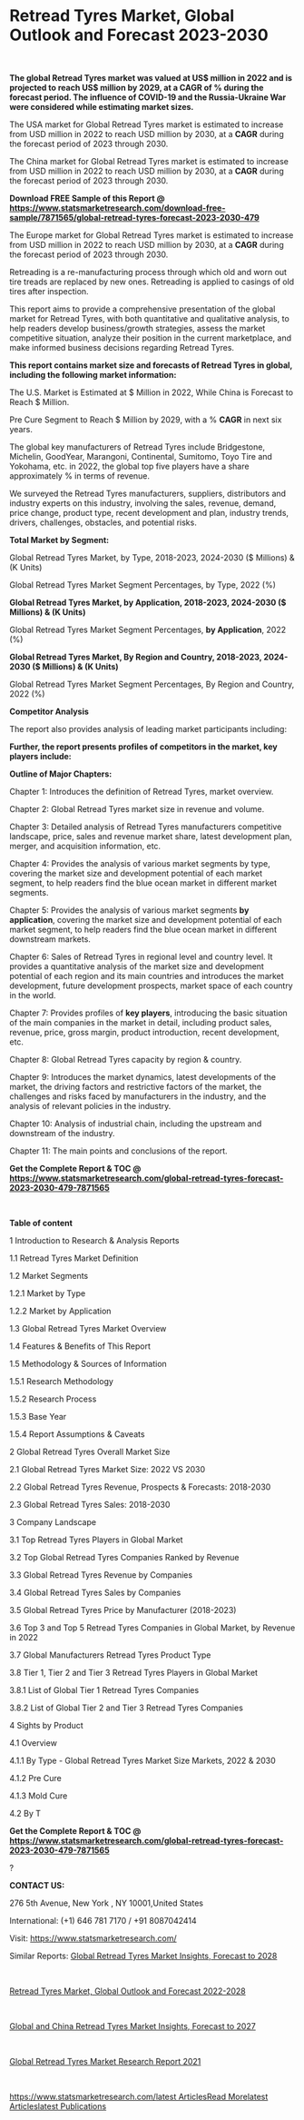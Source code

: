 <h1>Retread Tyres Market, Global Outlook and Forecast 2023-2030</h1><br/><p><strong>The global Retread Tyres market was valued at US$ million in 2022 and is projected to reach US$ million by 2029, at a <strong>CAGR</strong> of % during the forecast period. The influence of COVID-19 and the Russia-Ukraine War were considered while estimating market sizes.</strong></p>
 
 
 
 <p>The USA market for Global Retread Tyres market is estimated to increase from USD million in 2022 to reach USD million by 2030, at a <strong>CAGR</strong> during the forecast period of 2023 through 2030.</p>
 
 
 
 <p>The China market for Global Retread Tyres market is estimated to increase from USD million in 2022 to reach USD million by 2030, at a <strong>CAGR</strong> during the forecast period of 2023 through 2030.</p>
 
 
 
 <p><strong>Download FREE Sample of this Report @ <a href="https://www.statsmarketresearch.com/download-free-sample/7871565/global-retread-tyres-forecast-2023-2030-479">https://www.statsmarketresearch.com/download-free-sample/7871565/global-retread-tyres-forecast-2023-2030-479</a></strong></p>
 
 
 
 <p>The Europe market for Global Retread Tyres market is estimated to increase from USD million in 2022 to reach USD million by 2030, at a <strong>CAGR</strong> during the forecast period of 2023 through 2030.</p>
 
 
 
 <p>Retreading is a re-manufacturing process through which old and worn out tire treads are replaced by new ones. Retreading is applied to casings of old tires after inspection.</p>
 
 
 
 <p>This report aims to provide a comprehensive presentation of the global market for Retread Tyres, with both quantitative and qualitative analysis, to help readers develop business/growth strategies, assess the market competitive situation, analyze their position in the current marketplace, and make informed business decisions regarding Retread Tyres.</p>
 
 
 
 <p><strong>This report contains market size and forecasts of Retread Tyres in global, including the following market information:</strong></p>
 
 
 
 <p>The U.S. Market is Estimated at $ Million in 2022, While China is Forecast to Reach $ Million.</p>
 
 
 
 <p>Pre Cure Segment to Reach $ Million by 2029, with a % <strong>CAGR</strong> in next six years.</p>
 
 
 
 <p>The global key manufacturers of Retread Tyres include Bridgestone, Michelin, GoodYear, Marangoni, Continental, Sumitomo, Toyo Tire and Yokohama, etc. in 2022, the global top five players have a share approximately % in terms of revenue.</p>
 
 
 
 <p>We surveyed the Retread Tyres manufacturers, suppliers, distributors and industry experts on this industry, involving the sales, revenue, demand, price change, product type, recent development and plan, industry trends, drivers, challenges, obstacles, and potential risks.</p>
 
 
 
 <p><strong>Total Market by Segment:</strong></p>
 
 
 
 <p>Global Retread Tyres Market, by Type, 2018-2023, 2024-2030 ($ Millions) & (K Units)</p>
 
 
 
 <p>Global Retread Tyres Market Segment Percentages, by Type, 2022 (%)</p>
 
 
 
 <p><strong>Global Retread Tyres Market, <strong>by Application</strong>, 2018-2023, 2024-2030 ($ Millions) & (K Units)</strong></p>
 
 
 
 <p>Global Retread Tyres Market Segment Percentages, <strong>by Application</strong>, 2022 (%)</p>
 
 
 
 <p><strong>Global Retread Tyres Market, By Region and Country, 2018-2023, 2024-2030 ($ Millions) & (K Units)</strong></p>
 
 
 
 <p>Global Retread Tyres Market Segment Percentages, By Region and Country, 2022 (%)</p>
 
 
 
 <p><strong>Competitor Analysis</strong></p>
 
 
 
 <p>The report also provides analysis of leading market participants including:</p>
 
 
 
 <p><strong>Further, the report presents profiles of competitors in the market, <strong>key players</strong> include:</strong></p>
 
 
 
 <p><strong>Outline of Major Chapters:</strong></p>
 
 
 
 <p>Chapter 1: Introduces the definition of Retread Tyres, market overview.</p>
 
 
 
 <p>Chapter 2: Global Retread Tyres market size in revenue and volume.</p>
 
 
 
 <p>Chapter 3: Detailed analysis of Retread Tyres manufacturers competitive landscape, price, sales and revenue market share, latest development plan, merger, and acquisition information, etc.</p>
 
 
 
 <p>Chapter 4: Provides the analysis of various market segments by type, covering the market size and development potential of each market segment, to help readers find the blue ocean market in different market segments.</p>
 
 
 
 <p>Chapter 5: Provides the analysis of various market segments <strong>by application</strong>, covering the market size and development potential of each market segment, to help readers find the blue ocean market in different downstream markets.</p>
 
 
 
 <p>Chapter 6: Sales of Retread Tyres in regional level and country level. It provides a quantitative analysis of the market size and development potential of each region and its main countries and introduces the market development, future development prospects, market space of each country in the world.</p>
 
 
 
 <p>Chapter 7: Provides profiles of <strong>key players</strong>, introducing the basic situation of the main companies in the market in detail, including product sales, revenue, price, gross margin, product introduction, recent development, etc.</p>
 
 
 
 <p>Chapter 8: Global Retread Tyres capacity by region & country.</p>
 
 
 
 <p>Chapter 9: Introduces the market dynamics, latest developments of the market, the driving factors and restrictive factors of the market, the challenges and risks faced by manufacturers in the industry, and the analysis of relevant policies in the industry.</p>
 
 
 
 <p>Chapter 10: Analysis of industrial chain, including the upstream and downstream of the industry.</p>
 
 
 
 <p>Chapter 11: The main points and conclusions of the report.</p>
 
 
 
 <div><b>Get the Complete Report & TOC @ <a href="https://www.statsmarketresearch.com/global-retread-tyres-forecast-2023-2030-479-7871565">https://www.statsmarketresearch.com/global-retread-tyres-forecast-2023-2030-479-7871565</a></b></div>
 
 
 
 <p><br />
 
 <b>Table of content</b></p>
 
 
 
 <p>1 Introduction to Research & Analysis Reports<br />
 
 1.1 Retread Tyres Market Definition<br />
 
 1.2 Market Segments<br />
 
 1.2.1 Market by Type<br />
 
 1.2.2 Market by Application<br />
 
 1.3 Global Retread Tyres Market Overview<br />
 
 1.4 Features & Benefits of This Report<br />
 
 1.5 Methodology & Sources of Information<br />
 
 1.5.1 Research Methodology<br />
 
 1.5.2 Research Process<br />
 
 1.5.3 Base Year<br />
 
 1.5.4 Report Assumptions & Caveats<br />
 
 2 Global Retread Tyres Overall Market Size<br />
 
 2.1 Global Retread Tyres Market Size: 2022 VS 2030<br />
 
 2.2 Global Retread Tyres Revenue, Prospects & Forecasts: 2018-2030<br />
 
 2.3 Global Retread Tyres Sales: 2018-2030<br />
 
 3 Company Landscape<br />
 
 3.1 Top Retread Tyres Players in Global Market<br />
 
 3.2 Top Global Retread Tyres Companies Ranked by Revenue<br />
 
 3.3 Global Retread Tyres Revenue by Companies<br />
 
 3.4 Global Retread Tyres Sales by Companies<br />
 
 3.5 Global Retread Tyres Price by Manufacturer (2018-2023)<br />
 
 3.6 Top 3 and Top 5 Retread Tyres Companies in Global Market, by Revenue in 2022<br />
 
 3.7 Global Manufacturers Retread Tyres Product Type<br />
 
 3.8 Tier 1, Tier 2 and Tier 3 Retread Tyres Players in Global Market<br />
 
 3.8.1 List of Global Tier 1 Retread Tyres Companies<br />
 
 3.8.2 List of Global Tier 2 and Tier 3 Retread Tyres Companies<br />
 
 4 Sights by Product<br />
 
 4.1 Overview<br />
 
 4.1.1 By Type - Global Retread Tyres Market Size Markets, 2022 & 2030<br />
 
 4.1.2 Pre Cure<br />
 
 4.1.3 Mold Cure<br />
 
 4.2 By T</p>
 
 
 
 <div><b>Get the Complete Report & TOC @ <a href="https://www.statsmarketresearch.com/global-retread-tyres-forecast-2023-2030-479-7871565">https://www.statsmarketresearch.com/global-retread-tyres-forecast-2023-2030-479-7871565</a></b></div>
 
 
 
 <p>? </p>
 
 
 
 <p><b>CONTACT US:</b><br />
 
 276 5th Avenue, New York , NY 10001,United States<br />
 
 International: (+1) 646 781 7170 / +91 8087042414<br />
 
 Visit: <a href="https://www.statsmarketresearch.com/">https://www.statsmarketresearch.com/</a><br />
 
 Similar Reports: <a href="https://www.statsmarketresearch.com/global-retread-tyres-forecast-2023-2030-479-7871565">Global Retread Tyres Market Insights, Forecast to 2028</a><br />
 
 <br />
 
 <a href="https://www.statsmarketresearch.com/global-retread-tyres-forecast-2023-2030-479-7871565">Retread Tyres Market, Global Outlook and Forecast 2022-2028</a><br />
 
 <br />
 
 <a href="https://www.statsmarketresearch.com/global-retread-tyres-forecast-2023-2030-479-7871565">Global and China Retread Tyres Market Insights, Forecast to 2027</a><br />
 
 <br />
 
 <a href="https://www.statsmarketresearch.com/global-retread-tyres-forecast-2023-2030-479-7871565">Global Retread Tyres Market Research Report 2021</a><br />
 
 <br />
 
 <a href="https://gyeongbokgung.com">https://www.statsmarketresearch.com/</a><a href="https://hallyeomaritime.com">latest Articles</a><a href="https://jingwansa.com">Read More</a><a href="https://nguoiviet.jp/">latest Articles</a><a href="https://www.intelmarketresearch.com/">latest Publications</a></p>